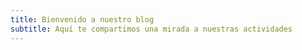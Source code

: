 ```yaml
---
title: Bienvenido a nuestro blog
subtitle: Aquí te compartimos una mirada a nuestras actividades
---
```

